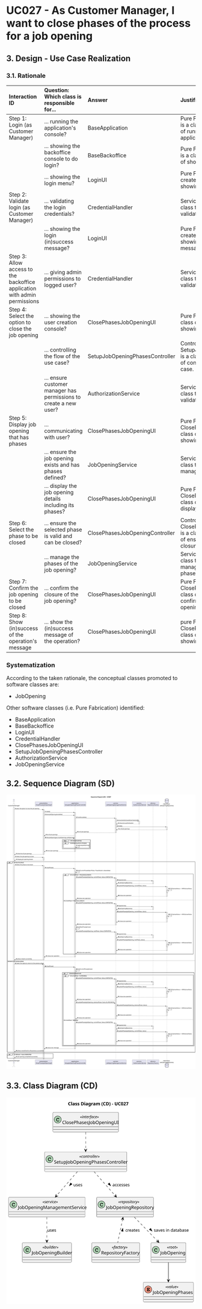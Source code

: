 # UC027 - As Customer Manager, I want to close phases of the process for a job opening

## 3. Design - Use Case Realization

### 3.1. Rationale

| Interaction ID                                                            | Question: Which class is responsible for...                       | Answer                          | Justification (with patterns)                                                                                             |
|:--------------------------------------------------------------------------|:------------------------------------------------------------------|:--------------------------------|:--------------------------------------------------------------------------------------------------------------------------|
| Step 1: Login (as Customer Manager)                                       | ... running the application's console?                            | BaseApplication                 | Pure Fabrication: BaseApplication is a class created with the purpose of running a console in our application.            |
|                                                                           | ... showing the backoffice console to do login?                   | BaseBackoffice                  | Pure Fabrication: BaseBackoffice is a class created with the purpose of showing the backoffice console.                   |
|                                                                           | ... showing the login menu?                                       | LoginUI                         | Pure Fabrication: LoginUI is a class created with the purpose of showing the login menu.                                  |
| Step 2: Validate login (as Customer Manager)                              | ... validating the login credentials?                             | CredentialHandler               | Service: CredentialHandler is a class that provides the service of validating login credentials.                          |
|                                                                           | ... showing the login (in)success message?                        | LoginUI                         | Pure Fabrication: LoginUI is a class created with the purpose of showing the login success message.                       |
| Step 3: Allow access to the backoffice application with admin permissions | ... giving admin permissions to logged user?                      | CredentialHandler               | Service: CredentialHandler is a class that provides the service of validating login credentials.                          |
| Step 4: Select the option to close the job opening                        | ... showing the user creation console?                            | ClosePhasesJobOpeningUI         | Pure Fabrication: AddUserUI is a class created with the purpose of showing the user creation console.                     |
|                                                                           | ... controlling the flow of the use case?                         | SetupJobOpeningPhasesController | Controller: SetupJobOpeningPhasesController is a class created with the purpose of controlling the flow of the use case.  |
|                                                                           | ... ensure customer manager has permissions to create a new user? | AuthorizationService            | Service: AuthorizationService is a class that provides the service of validating login credentials.                       |
| Step 5: Display job opening that has phases                               | ... communicating with user?                                      | ClosePhasesJobOpeningUI         | Pure Fabrication: ClosePhasesJobOpeningUI is a class created with the purpose of showing the user creation console.       |
|                                                                           | ... ensure the job opening exists and has phases defined?         | JobOpeningService               | Service: JobOpeningService is a class that provides the service of managing job openings.                                 |
|                                                                           | ... display the job opening details including its phases?         | ClosePhasesJobOpeningUI         | Pure Fabrication: ClosePhasesJobOpeningUI is a class created with the purpose of displaying job opening details.          |
| Step 6: Select the phase to be closed                                     | ... ensure the selected phase is valid and can be closed?         | ClosePhasesJobOpeningController | Controller: ClosePhasesJobOpeningController is a class created with the purpose of ensuring phase validity and closure.   |
|                                                                           | ... manage the phases of the job opening?                         | JobOpeningService               | Service: JobOpeningService is a class that provides the service of managing job openings, including phases.               |
| Step 7: Confirm the job opening to be closed                              | ... confirm the closure of the job opening?                       | ClosePhasesJobOpeningUI         | Pure Fabrication: ClosePhasesJobOpeningUI is a class created with the purpose of confirming the closure of a job opening. |
| Step 8: Show (in)success of the operation's message                       | ... show the (in)success message of the operation?                | ClosePhasesJobOpeningUI         | pure Fabrication: ClosePhasesJobOpeningUI is a class created with the purpose of showing (in)success messages.            |

### Systematization ##
 
According to the taken rationale, the conceptual classes promoted to software classes are:

* JobOpening

Other software classes (i.e. Pure Fabrication) identified:

* BaseApplication
* BaseBackoffice
* LoginUI
* CredentialHandler
* ClosePhasesJobOpeningUI
* SetupJobOpeningPhasesController
* AuthorizationService
* JobOpeningService

## 3.2. Sequence Diagram (SD)

![uc001-sequence-diagram.svg](svg/uc027-sequence-diagram.svg)

## 3.3. Class Diagram (CD)

![uc001-class-diagram.svg](svg/uc027-class-diagram.svg)